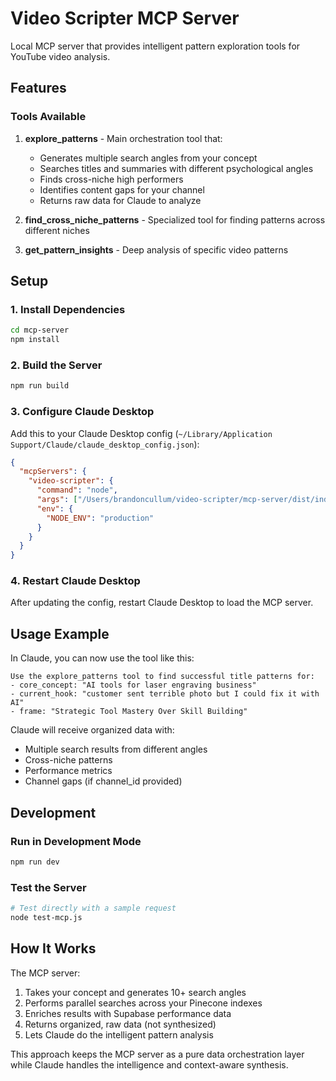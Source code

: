 # Video Scripter MCP Server

Local MCP server that provides intelligent pattern exploration tools for YouTube video analysis.

## Features

### Tools Available

1. **explore_patterns** - Main orchestration tool that:
   - Generates multiple search angles from your concept
   - Searches titles and summaries with different psychological angles
   - Finds cross-niche high performers
   - Identifies content gaps for your channel
   - Returns raw data for Claude to analyze

2. **find_cross_niche_patterns** - Specialized tool for finding patterns across different niches

3. **get_pattern_insights** - Deep analysis of specific video patterns

## Setup

### 1. Install Dependencies

```bash
cd mcp-server
npm install
```

### 2. Build the Server

```bash
npm run build
```

### 3. Configure Claude Desktop

Add this to your Claude Desktop config (`~/Library/Application Support/Claude/claude_desktop_config.json`):

```json
{
  "mcpServers": {
    "video-scripter": {
      "command": "node",
      "args": ["/Users/brandoncullum/video-scripter/mcp-server/dist/index.js"],
      "env": {
        "NODE_ENV": "production"
      }
    }
  }
}
```

### 4. Restart Claude Desktop

After updating the config, restart Claude Desktop to load the MCP server.

## Usage Example

In Claude, you can now use the tool like this:

```
Use the explore_patterns tool to find successful title patterns for:
- core_concept: "AI tools for laser engraving business"
- current_hook: "customer sent terrible photo but I could fix it with AI"
- frame: "Strategic Tool Mastery Over Skill Building"
```

Claude will receive organized data with:
- Multiple search results from different angles
- Cross-niche patterns
- Performance metrics
- Channel gaps (if channel_id provided)

## Development

### Run in Development Mode

```bash
npm run dev
```

### Test the Server

```bash
# Test directly with a sample request
node test-mcp.js
```

## How It Works

The MCP server:
1. Takes your concept and generates 10+ search angles
2. Performs parallel searches across your Pinecone indexes
3. Enriches results with Supabase performance data
4. Returns organized, raw data (not synthesized)
5. Lets Claude do the intelligent pattern analysis

This approach keeps the MCP server as a pure data orchestration layer while Claude handles the intelligence and context-aware synthesis.